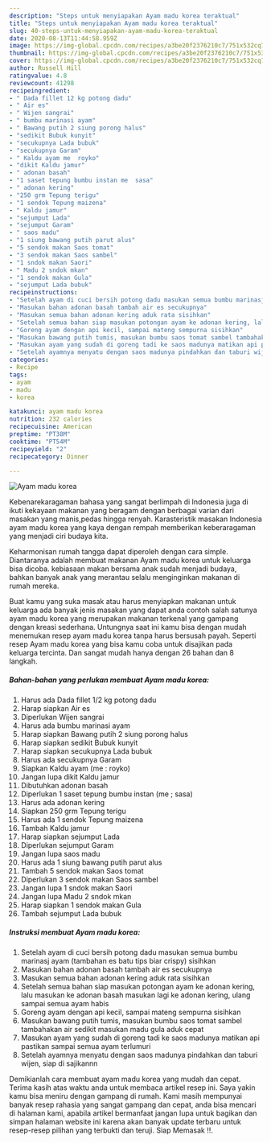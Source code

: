 ```yaml
---
description: "Steps untuk menyiapakan Ayam madu korea teraktual"
title: "Steps untuk menyiapakan Ayam madu korea teraktual"
slug: 40-steps-untuk-menyiapakan-ayam-madu-korea-teraktual
date: 2020-08-13T11:44:58.959Z
image: https://img-global.cpcdn.com/recipes/a3be20f2376210c7/751x532cq70/ayam-madu-korea-foto-resep-utama.jpg
thumbnail: https://img-global.cpcdn.com/recipes/a3be20f2376210c7/751x532cq70/ayam-madu-korea-foto-resep-utama.jpg
cover: https://img-global.cpcdn.com/recipes/a3be20f2376210c7/751x532cq70/ayam-madu-korea-foto-resep-utama.jpg
author: Russell Hill
ratingvalue: 4.8
reviewcount: 41298
recipeingredient:
- " Dada fillet 12 kg potong dadu"
- " Air es"
- " Wijen sangrai"
- " bumbu marinasi ayam"
- " Bawang putih 2 siung porong halus"
- "sedikit Bubuk kunyit"
- "secukupnya Lada bubuk"
- "secukupnya Garam"
- " Kaldu ayam me  royko"
- "dikit Kaldu jamur"
- " adonan basah"
- "1 saset tepung bumbu instan me  sasa"
- " adonan kering"
- "250 grm Tepung terigu"
- "1 sendok Tepung maizena"
- " Kaldu jamur"
- "sejumput Lada"
- "sejumput Garam"
- " saos madu"
- "1 siung bawang putih parut alus"
- "5 sendok makan Saos tomat"
- "3 sendok makan Saos sambel"
- "1 sndok makan Saori"
- " Madu 2 sndok mkan"
- "1 sendok makan Gula"
- "sejumput Lada bubuk"
recipeinstructions:
- "Setelah ayam di cuci bersih potong dadu masukan semua bumbu marinasj ayam (tambahan es batu tips biar crispy) sisihkan"
- "Masukan bahan adonan basah tambah air es secukupnya"
- "Masukan semua bahan adonan kering aduk rata sisihkan"
- "Setelah semua bahan siap masukan potongan ayam ke adonan kering, lalu masukan ke adonan basah masukan lagi ke adonan kering, ulang sampai semua ayam habis"
- "Goreng ayam dengan api kecil, sampai mateng sempurna sisihkan"
- "Masukan bawang putih tumis, masukan bumbu saos tomat sambel tambahakan air sedikit masukan madu gula aduk cepat"
- "Masukan ayam yang sudah di goreng tadi ke saos madunya matikan api pastikan sampai semua ayam terlumuri"
- "Setelah ayamnya menyatu dengan saos madunya pindahkan dan taburi wijen, siap di sajikannn"
categories:
- Recipe
tags:
- ayam
- madu
- korea

katakunci: ayam madu korea 
nutrition: 232 calories
recipecuisine: American
preptime: "PT38M"
cooktime: "PT54M"
recipeyield: "2"
recipecategory: Dinner

---
```



![Ayam madu korea](https://img-global.cpcdn.com/recipes/a3be20f2376210c7/751x532cq70/ayam-madu-korea-foto-resep-utama.jpg)

Kebenarekaragaman bahasa yang sangat berlimpah di Indonesia juga di ikuti kekayaan makanan yang beragam dengan berbagai varian dari masakan yang manis,pedas hingga renyah. Karasteristik masakan Indonesia ayam madu korea yang kaya dengan rempah memberikan keberaragaman yang menjadi ciri budaya kita.


Keharmonisan rumah tangga dapat diperoleh dengan cara simple. Diantaranya adalah membuat makanan Ayam madu korea untuk keluarga bisa dicoba. kebiasaan makan bersama anak sudah menjadi budaya, bahkan banyak anak yang merantau selalu menginginkan makanan di rumah mereka.



Buat kamu yang suka masak atau harus menyiapkan makanan untuk keluarga ada banyak jenis masakan yang dapat anda contoh salah satunya ayam madu korea yang merupakan makanan terkenal yang gampang dengan kreasi sederhana. Untungnya saat ini kamu bisa dengan mudah menemukan resep ayam madu korea tanpa harus bersusah payah.
Seperti resep Ayam madu korea yang bisa kamu coba untuk disajikan pada keluarga tercinta. Dan sangat mudah hanya dengan 26 bahan dan 8 langkah.


<!--inarticleads1-->

##### Bahan-bahan yang perlukan membuat Ayam madu korea:

1. Harus ada  Dada fillet 1/2 kg potong dadu
1. Harap siapkan  Air es
1. Diperlukan  Wijen sangrai
1. Harus ada  bumbu marinasi ayam
1. Harap siapkan  Bawang putih 2 siung porong halus
1. Harap siapkan sedikit Bubuk kunyit
1. Harap siapkan secukupnya Lada bubuk
1. Harus ada secukupnya Garam
1. Siapkan  Kaldu ayam (me : royko)
1. Jangan lupa dikit Kaldu jamur
1. Dibutuhkan  adonan basah
1. Diperlukan 1 saset tepung bumbu instan (me ; sasa)
1. Harus ada  adonan kering
1. Siapkan 250 grm Tepung terigu
1. Harus ada 1 sendok Tepung maizena
1. Tambah  Kaldu jamur
1. Harap siapkan sejumput Lada
1. Diperlukan sejumput Garam
1. Jangan lupa  saos madu
1. Harus ada 1 siung bawang putih parut alus
1. Tambah 5 sendok makan Saos tomat
1. Diperlukan 3 sendok makan Saos sambel
1. Jangan lupa 1 sndok makan Saori
1. Jangan lupa  Madu 2 sndok mkan
1. Harap siapkan 1 sendok makan Gula
1. Tambah sejumput Lada bubuk




<!--inarticleads2-->

##### Instruksi membuat  Ayam madu korea:

1. Setelah ayam di cuci bersih potong dadu masukan semua bumbu marinasj ayam (tambahan es batu tips biar crispy) sisihkan
1. Masukan bahan adonan basah tambah air es secukupnya
1. Masukan semua bahan adonan kering aduk rata sisihkan
1. Setelah semua bahan siap masukan potongan ayam ke adonan kering, lalu masukan ke adonan basah masukan lagi ke adonan kering, ulang sampai semua ayam habis
1. Goreng ayam dengan api kecil, sampai mateng sempurna sisihkan
1. Masukan bawang putih tumis, masukan bumbu saos tomat sambel tambahakan air sedikit masukan madu gula aduk cepat
1. Masukan ayam yang sudah di goreng tadi ke saos madunya matikan api pastikan sampai semua ayam terlumuri
1. Setelah ayamnya menyatu dengan saos madunya pindahkan dan taburi wijen, siap di sajikannn




Demikianlah cara membuat ayam madu korea yang mudah dan cepat. Terima kasih atas waktu anda untuk membaca artikel resep ini. Saya yakin kamu bisa meniru dengan gampang di rumah. Kami masih mempunyai banyak resep rahasia yang sangat gampang dan cepat, anda bisa mencari di halaman kami, apabila artikel bermanfaat jangan lupa untuk bagikan dan simpan halaman website ini karena akan banyak update terbaru untuk resep-resep pilihan yang terbukti dan teruji. Siap Memasak !!. 
